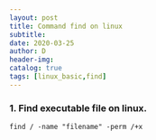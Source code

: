 ```yaml
---
layout: post
title: Command find on linux
subtitle:
date: 2020-03-25
author: D
header-img:
catalog: true
tags: [linux_basic,find]
---
```


### 1. Find executable file on linux.
```
find / -name "filename" -perm /+x
```
